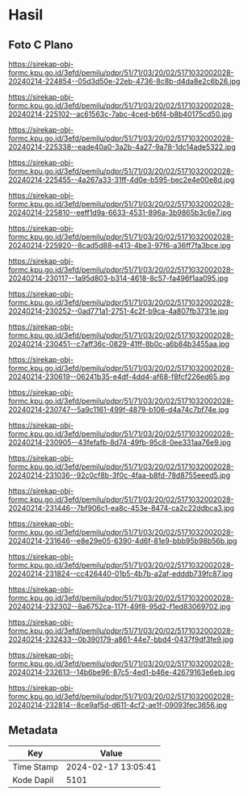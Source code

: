 # Hasil

## Foto C Plano

https://sirekap-obj-formc.kpu.go.id/3efd/pemilu/pdpr/51/71/03/20/02/5171032002028-20240214-224854--05d3d50e-22eb-4736-8c8b-d4da8e2c6b26.jpg

https://sirekap-obj-formc.kpu.go.id/3efd/pemilu/pdpr/51/71/03/20/02/5171032002028-20240214-225102--ac61563c-7abc-4ced-b6f4-b8b40175cd50.jpg

https://sirekap-obj-formc.kpu.go.id/3efd/pemilu/pdpr/51/71/03/20/02/5171032002028-20240214-225338--eade40a0-3a2b-4a27-9a78-1dc14ade5322.jpg

https://sirekap-obj-formc.kpu.go.id/3efd/pemilu/pdpr/51/71/03/20/02/5171032002028-20240214-225455--4a267a33-31ff-4d0e-b595-bec2e4e00e8d.jpg

https://sirekap-obj-formc.kpu.go.id/3efd/pemilu/pdpr/51/71/03/20/02/5171032002028-20240214-225810--eeff1d9a-6633-4531-896a-3b9865b3c6e7.jpg

https://sirekap-obj-formc.kpu.go.id/3efd/pemilu/pdpr/51/71/03/20/02/5171032002028-20240214-225920--8cad5d88-e413-4be3-97f6-a36ff7fa3bce.jpg

https://sirekap-obj-formc.kpu.go.id/3efd/pemilu/pdpr/51/71/03/20/02/5171032002028-20240214-230117--1a95d803-b314-4618-8c57-fa496f1aa095.jpg

https://sirekap-obj-formc.kpu.go.id/3efd/pemilu/pdpr/51/71/03/20/02/5171032002028-20240214-230252--0ad771a1-2751-4c2f-b9ca-4a807fb3731e.jpg

https://sirekap-obj-formc.kpu.go.id/3efd/pemilu/pdpr/51/71/03/20/02/5171032002028-20240214-230451--c7aff36c-0829-41ff-8b0c-a6b84b3455aa.jpg

https://sirekap-obj-formc.kpu.go.id/3efd/pemilu/pdpr/51/71/03/20/02/5171032002028-20240214-230619--06241b35-e4df-4dd4-af68-f8fcf226ed65.jpg

https://sirekap-obj-formc.kpu.go.id/3efd/pemilu/pdpr/51/71/03/20/02/5171032002028-20240214-230747--5a9c1161-499f-4879-b106-d4a74c7bf74e.jpg

https://sirekap-obj-formc.kpu.go.id/3efd/pemilu/pdpr/51/71/03/20/02/5171032002028-20240214-230905--43fefafb-8d74-49fb-95c8-0ee331aa76e9.jpg

https://sirekap-obj-formc.kpu.go.id/3efd/pemilu/pdpr/51/71/03/20/02/5171032002028-20240214-231036--92c0cf8b-3f0c-4faa-b8fd-78d8755eeed5.jpg

https://sirekap-obj-formc.kpu.go.id/3efd/pemilu/pdpr/51/71/03/20/02/5171032002028-20240214-231446--7bf906c1-ea8c-453e-8474-ca2c22ddbca3.jpg

https://sirekap-obj-formc.kpu.go.id/3efd/pemilu/pdpr/51/71/03/20/02/5171032002028-20240214-231646--e8e29e05-6390-4d6f-81e9-bbb95b98b56b.jpg

https://sirekap-obj-formc.kpu.go.id/3efd/pemilu/pdpr/51/71/03/20/02/5171032002028-20240214-231824--cc426440-01b5-4b7b-a2af-edddb739fc87.jpg

https://sirekap-obj-formc.kpu.go.id/3efd/pemilu/pdpr/51/71/03/20/02/5171032002028-20240214-232302--8a6752ca-117f-49f8-95d2-f1ed83069702.jpg

https://sirekap-obj-formc.kpu.go.id/3efd/pemilu/pdpr/51/71/03/20/02/5171032002028-20240214-232433--0b390179-a861-44e7-bbd4-0437f9df3fe9.jpg

https://sirekap-obj-formc.kpu.go.id/3efd/pemilu/pdpr/51/71/03/20/02/5171032002028-20240214-232613--14b6be96-87c5-4ed1-b46e-42679163e6eb.jpg

https://sirekap-obj-formc.kpu.go.id/3efd/pemilu/pdpr/51/71/03/20/02/5171032002028-20240214-232814--8ce9af5d-d611-4cf2-ae1f-09093fec3656.jpg


## Metadata

| Key        | Value               |
| ---------- | ------------------- |
| Time Stamp | 2024-02-17 13:05:41 |
| Kode Dapil | 5101                |



